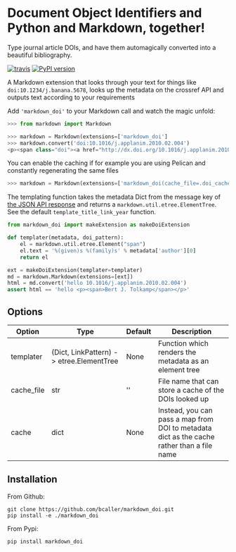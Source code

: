 # Document Object Identifiers and Python and Markdown, together!

Type journal article DOIs, and have them automagically converted into a beautiful bibliography.

[![travis](https://travis-ci.org/bcaller/markdown_doi.svg)](https://travis-ci.org/bcaller/markdown_doi)
[![PyPI version](https://badge.fury.io/py/markdown_doi.svg)](https://badge.fury.io/py/markdown_doi)

A Markdown extension that looks through your text for things like `doi:10.1234/j.banana.5678`,
looks up the metadata on the crossref API and outputs text according to your requirements

Add `'markdown_doi'` to your Markdown call and watch the magic unfold:

```python
>>> from markdown import Markdown

>>> markdown = Markdown(extensions=['markdown_doi']
>>> markdown.convert('doi:10.1016/j.applanim.2010.02.004')
<p><span class="doi"><a href="http://dx.doi.org/10.1016/j.applanim.2010.02.004">Are cows more likely to lie down the longer they stand?</a> <span class="doi-year">(2010)</span></span></p>
```

You can enable the caching if for example you are using Pelican and constantly regenerating the same files

```python
>>> markdown = Markdown(extensions=['markdown_doi(cache_file=.doi_cache)']
```

The templating function takes the metadata Dict from the
message key of [the JSON API response](https://api.crossref.org/works/10.1016/j.applanim.2010.02.004)
and returns a `markdown.util.etree.ElementTree`. See the default `template_title_link_year` function.

```python
from markdown_doi import makeExtension as makeDoiExtension

def templater(metadata, doi_pattern):
    el = markdown.util.etree.Element("span")
    el.text = '%(given)s %(family)s' % metadata['author'][0]
    return el

ext = makeDoiExtension(templater=templater)
md = markdown.Markdown(extensions=[ext])
html = md.convert('hello 10.1016/j.applanim.2010.02.004')
assert html == 'hello <p><span>Bert J. Tolkamp</span></p>'
```

## Options
| Option    | Type | Default |Description |
|-----------|------|---------|------------|
| templater | (Dict, LinkPattern) -> etree.ElementTree | None | Function which renders the metadata as an element tree |
| cache_file | str | '' | File name that can store a cache of the DOIs looked up |
| cache | dict | None | Instead, you can pass a map from DOI to metadata dict as the cache rather than a file name |


## Installation
From Github:

```
git clone https://github.com/bcaller/markdown_doi.git
pip install -e ./markdown_doi
```

From Pypi:

```
pip install markdown_doi
```
